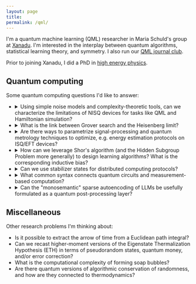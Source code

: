 ```yaml
---
layout: page
title:
permalink: /qml/
---
```


I'm a quantum machine learning (QML) researcher in Maria Schuld's
group at [Xanadu](https://www.xanadu.ai/). I'm interested in the
interplay between quantum algorithms, statistical learning theory, and
symmetry. I also run our
[QML journal club](https://heptar.ch/qml-jc).

Prior to joining Xanadu,
I did a PhD in [high energy physics](https://inspirehep.net/authors/1868975).

## Quantum computing

Some quantum computing questions I'd like to answer:

<ul>
<li><details>
  <summary>
Using simple noise models and complexity-theoretic tools, can we
  characterize the limitations of NISQ devices for tasks like QML and
  Hamiltonian simulation?
  </summary>
  <p>
  In Appendix F of <a href="https://arxiv.org/abs/2210.07234">Cheng, Cotler, Huang and
  Li (2022)</a>, they present a nice information-theoretic argument that, in
  the presence of depolarizing noise, shadow tomography is
  exponentially hard in the number of qubits. This same argument can
  be extended to Hamiltonian simulation and other types of QML,
  besides shadows. It would neat to understand and characterize these
  limitations since my intuition is that <a
  href="https://arxiv.org/abs/1801.00862">NISQ</a> is provably unable
  to do most of the things we hoped it would do.
  </p>
  </details></li>
  <li><details>
  <summary>
  What is the link between Grover search and the Heisenberg limit?
  </summary>
  <p>
  <a href="https://arxiv.org/abs/quant-ph/9605043">Grover search</a>
  can find a needle in an unstructured haystack of $N$ items in
  $O(\sqrt{N})$ steps. In fact, this is optimal by the <a
  href="https://arxiv.org/abs/quant-ph/9701001">BBBV lower
  bound</a>. There is similar quadratic speedup for <a
  href="https://arxiv.org/abs/quant-ph/0412078">quantum
  metrology</a>, which by Heisenberg's principle is also
  optimal. These two are probably the same.
  </p>
  </details></li>
  <li><details>
  <summary>
  Are there ways to parametrize signal-processing and quantum metrology
  techniques to optimize, e.g. energy estimation protocols on ISQ/EFT devices?
  </summary>
  <p>
  Grover search can 
  </p>
  </details></li>
  <li><details>
  <summary>
  How can we leverage Shor's algorithm (and the Hidden Subgroup
  Problem more generally) to design learning algorithms? What is the corresponding
  inductive bias?
  </summary>
  <p>
   TODO
  </p>
  </details></li>
  <li><details>
  <summary>
Can we use stabilizer states for distributed computing protocols?
  </summary>
  <p>
   TODO
  </p>
  </details></li>
    <li><details>
  <summary>
  What common syntax connects quantum circuits and
  measurement-based computation?
  </summary>
  <p>
   TODO
  </p>
  </details></li>
    <li><details>
  <summary>
Can the "monosemantic" sparse autoencoding of LLMs be usefully formulated as a
  quantum post-processing layer?
  </summary>
  <p>
   TODO
  </p>
  </details></li>
</ul>

## Miscellaneous

Other research problems I'm thinking about:

- Is it possible to extract the arrow of time from a Euclidean path
integral?
- Can we recast higher-moment versions of the Eigenstate Thermalization
  Hypothesis (ETH) in terms of pseudorandom states, quantum money, and/or
  error correction?
- What is the computational complexity of forming soap bubbles?
- Are there quantum versions of algorithmic conservation of
  randomness, and how are they connected to thermodynamics?
